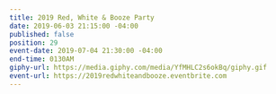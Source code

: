 ```yaml
---
title: 2019 Red, White & Booze Party
date: 2019-06-03 21:15:00 -04:00
published: false
position: 29
event-date: 2019-07-04 21:30:00 -04:00
end-time: 0130AM
giphy-url: https://media.giphy.com/media/YfMHLC2s6okBq/giphy.gif
event-url: https://2019redwhiteandbooze.eventbrite.com
---
```


